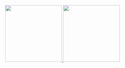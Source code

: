 <div align="center">
  <a href="https://github.com/glrmrissi">
  <img height="180em" src="https://github-readme-stats.vercel.app/api?username=glrmrissi&show_icons=true&theme=dark&include_all_commits=true&count_private=true"/>
  <img height="180em" src="https://github-readme-stats.vercel.app/api/top-langs/?username=glrmrissi&layout=compact&langs_count=7&theme=dark"/>
</div>
 

